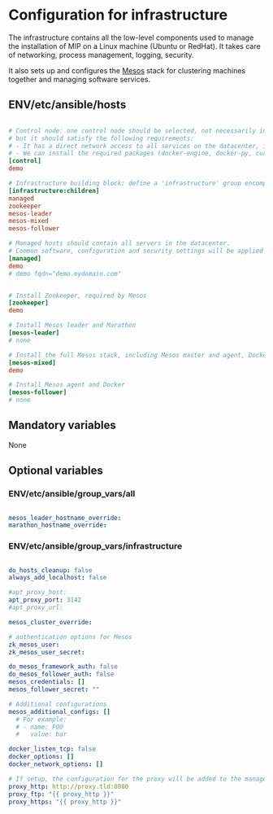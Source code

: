 # Configuration for infrastructure

The infrastructure contains all the low-level components used to manage the installation of MIP on a Linux machine (Ubuntu or RedHat). It takes care of networking, process management, logging, security.

It also sets up and configures the [Mesos](https://mesos.apache.org) stack for clustering machines together and managing software services.

## ENV/etc/ansible/hosts

```ini

# Control node: one control node should be selected, not necessarily in the datacenter - it can be the local desktop -
# but it should satisfy the following requirements:
# - It has a direct network access to all services on the datacenter, in particular the databases and Marathon
# - We can install the required packages (docker-engine, docker-py, curl...) for proper function of the Ansible tasks
[control]
demo

# Infrastructure building block: define a 'infrastructure' group encompassing the configuration of the groups defined below
[infrastructure:children]
managed
zookeeper
mesos-leader
mesos-mixed
mesos-follower

# Managed hosts should contain all servers in the datacenter.
# Common software, configuration and security settings will be applied on them.
[managed]
demo
# demo fqdn="demo.mydomain.com"


# Install Zookeeper, required by Mesos
[zookeeper]
demo

# Install Mesos leader and Marathon
[mesos-leader]
# none

# Install the full Mesos stack, including Mesos master and agent, Docker and Marathon
[mesos-mixed]
demo

# Install Mesos agent and Docker
[mesos-follower]
# none

```

## Mandatory variables

None

## Optional variables

### ENV/etc/ansible/group_vars/all

```yaml

mesos_leader_hostname_override:
marathon_hostname_override:

```

### ENV/etc/ansible/group_vars/infrastructure

```yaml

do_hosts_cleanup: false
always_add_localhost: false

#apt_proxy_host:
apt_proxy_port: 3142
#apt_proxy_url:

mesos_cluster_override:

# authentication options for Mesos
zk_mesos_user:
zk_mesos_user_secret:

do_mesos_framework_auth: false
do_mesos_follower_auth: false
mesos_credentials: []
mesos_follower_secret: ""

# Additional configurations
mesos_additional_configs: []
  # For example:
  # - name: FOO
  #   value: bar

docker_listen_tcp: false
docker_options: []
docker_network_options: []

# If setup, the configuration for the proxy will be added to the managed systems
proxy_http: http://proxy.tld:8080
proxy_ftp: "{{ proxy_http }}"
proxy_https: "{{ proxy_http }}"

```

